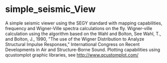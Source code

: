 # simple_seismic_View
A simple seismic viewer using the SEGY standard with mapping capabilities, frequency and Wigner-Ville spectra calculations on the fly.
Wigner-ville calculation using the algorithm based on the Wahl and Bolton, See Wahl, T., and Bolton, J., 1990, "The use of the Wigner Distribution to Analyze Structural Impulse Responses," International Congress on Recent Developments in Air and Structure-Borne Sound.
Plotting capabilities using qcustomplot graphic libraries, see http://www.qcustomplot.com/
